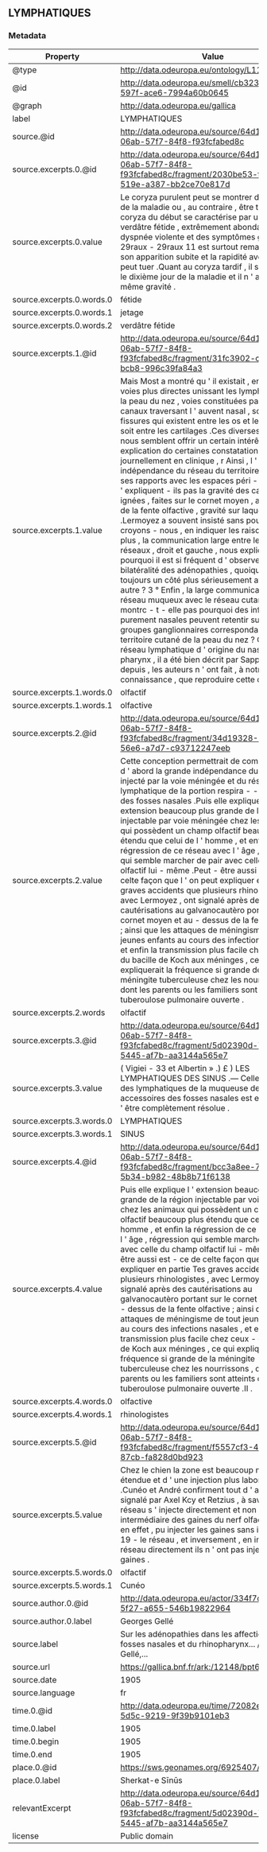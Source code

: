 ## LYMPHATIQUES

### Metadata

| Property | Value |
| -------- | ----- |
| @type | http://data.odeuropa.eu/ontology/L11_Smell |
| @id | http://data.odeuropa.eu/smell/cb3231af-ac8c-597f-ace6-7994a60b0645 |
| @graph | http://data.odeuropa.eu/gallica |
| label | LYMPHATIQUES |
| source.@id | http://data.odeuropa.eu/source/64d18139-06ab-57f7-84f8-f93fcfabed8c |
| source.excerpts.0.@id | http://data.odeuropa.eu/source/64d18139-06ab-57f7-84f8-f93fcfabed8c/fragment/2030be53-f876-519e-a387-bb2ce70e817d |
| source.excerpts.0.value | Le coryza purulent peut se montrer dès le début de la maladie ou , au contraire , être tardif .Ce coryza du début se caractérise par un jetage verdâtre fétide , extrêmement abondant , par une dyspnée violente et des symptômes gêné - - 29raux - 29raux 11 est surtout remarquable par son apparition subite et la rapidité avec laquelle il peut tuer .Quant au coryza tardif , il survient vers le dixième jour de la maladie et il n ' a pas la même gravité . |
| source.excerpts.0.words.0 | fétide |
| source.excerpts.0.words.1 | jetage |
| source.excerpts.0.words.2 | verdâtre fétide |
| source.excerpts.1.@id | http://data.odeuropa.eu/source/64d18139-06ab-57f7-84f8-f93fcfabed8c/fragment/31fc3902-c60a-52c8-bcb8-996c39fa84a3 |
| source.excerpts.1.value | Mais Most a montré qu ' il existait , en outre , des voies plus directes unissant les lymphatiques de la peau du nez , voies constituées par des canaux traversant l ' auvent nasal , soit entre les fissures qui existent entre les os et le cartilage , soit entre les cartilages .Ces diverses remarques nous semblent offrir un certain intérêt pour l ' explication do certaines constatations faites journellement en clinique , r Ainsi , l ' indépendance du réseau du territoire olfactif et ses rapports avec les espaces péri - méningés n ' expliquent - ils pas la gravité des cautérisations ignées , faites sur le cornet moyen , au - dessus de la fente olfactive , gravité sur laquelle M .Lermoyez a souvent insisté sans pouvoir , croyons - nous , en indiquer les raisons ? a " De plus , la communication large entre les deux réseaux , droit et gauche , nous explique pourquoi il est si fréquent d ' observer la bilatéralité des adénopathies , quoiqu ' il y ait toujours un côté plus sérieusement atteint ( pie l ' autre ? 3 ° Enfin , la large communication du réseau muqueux avec le réseau cutané ne montrc - t - elle pas pourquoi des infections purement nasales peuvent retentir sur les groupes ganglionnaires correspondant au territoire cutané de la peau du nez ? Quant au réseau lymphatique d ' origine du naso - pharynx , il a été bien décrit par Sappey , et , depuis , les auteurs n ' ont fait , à notre connaissance , que reproduire cette description . |
| source.excerpts.1.words.0 | olfactif |
| source.excerpts.1.words.1 | olfactive |
| source.excerpts.2.@id | http://data.odeuropa.eu/source/64d18139-06ab-57f7-84f8-f93fcfabed8c/fragment/34d19328-9566-56e6-a7d7-c93712247eeb |
| source.excerpts.2.value | Cette conception permettrait de comprendre tout d ' abord la grande indépendance du réseau injecté par la voie méningée et du réseau lymphatique de la portion respira - - 20 - toire des fosses nasales .Puis elle explique l ' extension beaucoup plus grande de la région injectable par voie méningée chez les animaux qui possèdent un champ olfactif beaucoup plus étendu que celui de l ' homme , et enfin la régression de ce réseau avec l ' âge , régression qui semble marcher de pair avec celle du champ olfactif lui - même .Peut - être aussi est - ce de celte façon que l ' on peut expliquer en partie Tes graves accidents que plusieurs rhinologistes , avec Lermoyez , ont signalé après des cautérisations au galvanocautèro portant sur le cornet moyen et au - dessus de la fente olfactive ; ainsi que les attaques de méningisme de tout jeunes enfants au cours des infections nasales , et enfin la transmission plus facile chez ceux - ci du bacille de Koch aux méninges , ce qui expliquerait la fréquence si grande de la méningite tuberculeuse chez les nourrissons , dont les parents ou les familiers sont atteints de tuberoulose pulmonaire ouverte . |
| source.excerpts.2.words | olfactif |
| source.excerpts.3.@id | http://data.odeuropa.eu/source/64d18139-06ab-57f7-84f8-f93fcfabed8c/fragment/5d02390d-709c-5445-af7b-aa3144a565e7 |
| source.excerpts.3.value | ( Vigiei - 33 et Albertin » .) £ ) LES LYMPHATIQUES DES SINUS .— Celle question des lymphatiques de la muqueuse des cavités accessoires des fosses nasales est encore loin d ' être complètement résolue . |
| source.excerpts.3.words.0 | LYMPHATIQUES |
| source.excerpts.3.words.1 | SINUS |
| source.excerpts.4.@id | http://data.odeuropa.eu/source/64d18139-06ab-57f7-84f8-f93fcfabed8c/fragment/bcc3a8ee-7069-5b34-b982-48b8b71f6138 |
| source.excerpts.4.value | Puis elle explique l ' extension beaucoup plus grande de la région injectable par voie méningée chez les animaux qui possèdent un champ olfactif beaucoup plus étendu que celui de l ' homme , et enfin la régression de ce réseau avec l ' âge , régression qui semble marcher de pair avec celle du champ olfactif lui - même .Peut - être aussi est - ce de celte façon que l ' on peut expliquer en partie Tes graves accidents que plusieurs rhinologistes , avec Lermoyez , ont signalé après des cautérisations au galvanocautèro portant sur le cornet moyen et au - dessus de la fente olfactive ; ainsi que les attaques de méningisme de tout jeunes enfants au cours des infections nasales , et enfin la transmission plus facile chez ceux - ci du bacille de Koch aux méninges , ce qui expliquerait la fréquence si grande de la méningite tuberculeuse chez les nourrissons , dont les parents ou les familiers sont atteints de tuberoulose pulmonaire ouverte .II . |
| source.excerpts.4.words.0 | olfactive |
| source.excerpts.4.words.1 | rhinologistes |
| source.excerpts.5.@id | http://data.odeuropa.eu/source/64d18139-06ab-57f7-84f8-f93fcfabed8c/fragment/f5557cf3-41be-55b6-87cb-fa828d0bd923 |
| source.excerpts.5.value | Chez le chien la zone est beaucoup moins étendue et d ' une injection plus laborieuse .Cunéo et André confirment tout d ' abord le fait signalé par Axel Kcy et Retzius , à savoir que le réseau s ' injecte directement et non par l ' intermédiaire des gaines du nerf olfactif .Ils oui , en effet , pu injecter les gaines sans injecter — 19 - le réseau , et inversement , en injectant le réseau directement ils n ' ont pas injecté les gaines . |
| source.excerpts.5.words.0 | olfactif |
| source.excerpts.5.words.1 | Cunéo |
| source.author.0.@id | http://data.odeuropa.eu/actor/334f7d89-2ee1-5f27-a655-546b19822964 |
| source.author.0.label | Georges  Gellé |
| source.label | Sur les adénopathies dans les affections des fosses nasales et du rhinopharynx... / Dr Georges Gellé,... |
| source.url | https://gallica.bnf.fr/ark:/12148/bpt6k57110394 |
| source.date | 1905 |
| source.language | fr |
| time.0.@id | http://data.odeuropa.eu/time/72082e32-e83d-5d5c-9219-9f39b9101eb3 |
| time.0.label | 1905 |
| time.0.begin | 1905 |
| time.0.end | 1905 |
| place.0.@id | https://sws.geonames.org/6925407/ |
| place.0.label | Sherkat-e Sīnūs |
| relevantExcerpt | http://data.odeuropa.eu/source/64d18139-06ab-57f7-84f8-f93fcfabed8c/fragment/5d02390d-709c-5445-af7b-aa3144a565e7 |
| license | Public domain |

